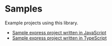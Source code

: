 # Samples
Example projects using this library.

- [Sample express project written in JavaScript](./JS)
- [Sample express project written in TypeScript](./TS)